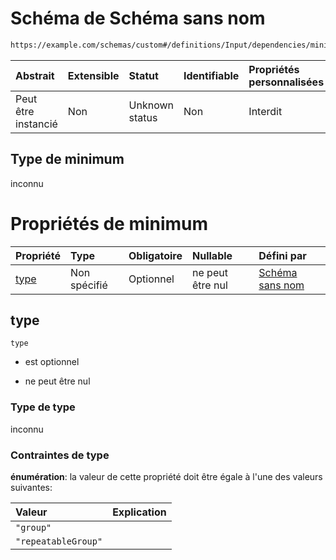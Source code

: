 # Schéma de Schéma sans nom

```txt
https://example.com/schemas/custom#/definitions/Input/dependencies/minimum
```



| Abstrait            | Extensible | Statut         | Identifiable | Propriétés personnalisées | Propriétés Additionnelles | Limites d'accès | Défini dans                                                                        |
| :------------------ | :--------- | :------------- | :----------- | :------------------------ | :------------------------ | :-------------- | :--------------------------------------------------------------------------------- |
| Peut être instancié | Non        | Unknown status | Non          | Interdit                  | Autorisé                  | aucun           | [FRW.form.schema.json\*](../out/FRW.form.schema.json "ouvrir le schéma d'origine") |

## Type de minimum

inconnu

# Propriétés de minimum

| Propriété     | Type         | Obligatoire | Nullable         | Défini par                                                                                                                                                                    |
| :------------ | :----------- | :---------- | :--------------- | :---------------------------------------------------------------------------------------------------------------------------------------------------------------------------- |
| [type](#type) | Non spécifié | Optionnel   | ne peut être nul | [Schéma sans nom](frw-definitions-input-dependencies-minimum-properties-type.md "https://example.com/schemas/custom#/definitions/Input/dependencies/minimum/properties/type") |

## type



`type`

*   est optionnel

*   ne peut être nul

### Type de type

inconnu

### Contraintes de type

**énumération**: la valeur de cette propriété doit être égale à l'une des valeurs suivantes:

| Valeur              | Explication |
| :------------------ | :---------- |
| `"group"`           |             |
| `"repeatableGroup"` |             |
